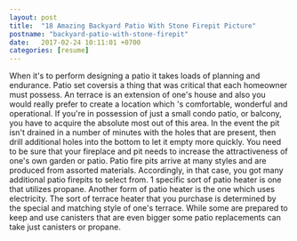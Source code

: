 ```yaml
---
layout: post
title:  "18 Amazing Backyard Patio With Stone Firepit Picture"
postname: "backyard-patio-with-stone-firepit"
date:   2017-02-24 10:11:01 +0700
categories: [resume]
---
```

When it's to perform designing a patio it takes loads of planning and endurance. Patio set coversis a thing that was critical that each homeowner must possess. An terrace is an extension of one's house and also you would really prefer to create a location which 's comfortable, wonderful and operational. If you're in possession of just a small condo patio, or balcony, you have to acquire the absolute most out of this area. In the event the pit isn't drained in a number of minutes with the holes that are present, then drill additional holes into the bottom to let it empty more quickly. You need to be sure that your fireplace and pit needs to increase the attractiveness of one's own garden or patio. Patio fire pits arrive at many styles and are produced from assorted materials. Accordingly, in that case, you got many additional patio firepits to select from. 1 specific sort of patio heater is one that utilizes propane. Another form of patio heater is the one which uses electricity. The sort of terrace heater that you purchase is determined by the special and matching style of one's terrace. While some are prepared to keep and use canisters that are even bigger some patio replacements can take just canisters or propane.
